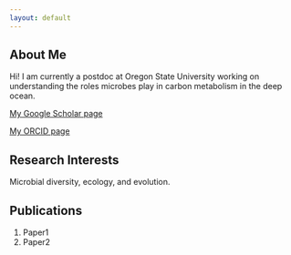 ```yaml
---
layout: default
---
```


## About Me

Hi! I am currently a postdoc at Oregon State University working on understanding the roles microbes play in carbon metabolism in the deep ocean. 

[My Google Scholar page](https://scholar.google.com/citations?user=9Vx-JTgAAAAJ&hl=en)

[My ORCID page](http://orcid.org/0000-0001-8353-3854)

## Research Interests

Microbial diversity, ecology, and evolution.

## Publications

1. Paper1
2. Paper2

